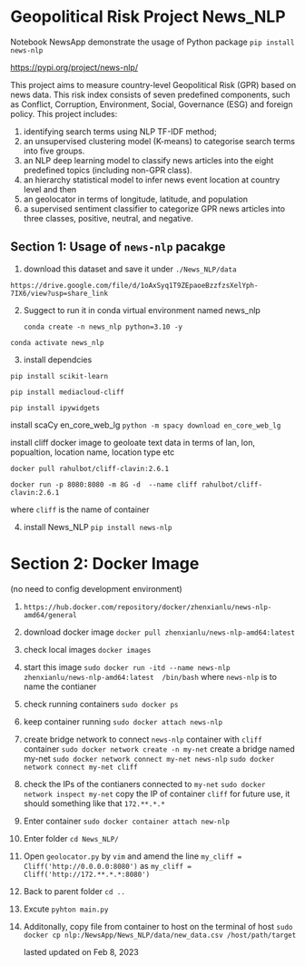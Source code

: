 # Geopolitical Risk Project News_NLP

Notebook NewsApp demonstrate the usage of Python package `pip install news-nlp`

https://pypi.org/project/news-nlp/

This project aims to measure country-level Geopolitical Risk (GPR) based on news data. This risk index consists of seven predefined components, such as Conflict, Corruption, Environment, Social, Governance (ESG) and foreign policy. This project includes:
1. identifying search terms using NLP TF-IDF method;
2. an unsupervised clustering model (K-means) to categorise search terms into five groups. 
3. an NLP deep learning model to classify news articles into the eight predefined topics (including non-GPR class). 
4. an hierarchy statistical model to infer news event location at country level and then 
5. an geolocator in terms of longitude, latitude, and population 
6. a supervised sentiment classifier to categorize GPR news articles into three classes, positive, neutral, and negative. 

## Section 1:   Usage of `news-nlp` pacakge

1. download this dataset and save it under `./News_NLP/data`

`https://drive.google.com/file/d/1oAxSyq1T9ZEpaoeBzzfzsXelYph-7IX6/view?usp=share_link`

2. Suggect to run it in conda virtual environment named news_nlp

   `conda create -n news_nlp python=3.10 -y`

`conda activate news_nlp`

3. install dependcies

`pip install scikit-learn`

`pip install mediacloud-cliff`

`pip install ipywidgets`

install scaCy en_core_web_lg
`python -m spacy download en_core_web_lg`

install cliff docker image to geoloate text data in terms of lan, lon, popualtion, location name, location type etc

   `docker pull rahulbot/cliff-clavin:2.6.1`

   `docker run -p 8080:8080 -m 8G -d  --name cliff rahulbot/cliff-clavin:2.6.1`

where `cliff` is the name of container

4. install News_NLP `pip install news-nlp`

# Section 2: Docker Image

(no need to config development environment)

1. `https://hub.docker.com/repository/docker/zhenxianlu/news-nlp-amd64/general`
2. download docker image `docker pull zhenxianlu/news-nlp-amd64:latest`
3. check local images `docker images`
4. start this image `sudo docker run -itd --name news-nlp zhenxianlu/news-nlp-amd64:latest  /bin/bash` where `news-nlp` is to name the contianer
5. check running containers `sudo docker ps`
6. keep container running `sudo docker attach news-nlp`
7. create bridge network to connect `news-nlp` container with `cliff` container
   `sudo docker network create -n my-net`  create a bridge named my-net
   `sudo docker network connect my-net news-nlp`
   `sudo docker network connect my-net cliff`
8. check the IPs of the contianers connected to `my-net`
   `sudo docker network inspect my-net`
   copy the IP of container `cliff` for future use, it should something like that `172.**.*.*`
9. Enter container `sudo docker container attach new-nlp`
10. Enter folder  `cd News_NLP/`
11. Open `geolocator.py` by `vim` and amend the line `my_cliff = Cliff('http://0.0.0.0:8080')` as `my_cliff = Cliff('http://172.**.*.*:8080')`
12. Back to parent folder `cd ..`
13. Excute `pyhton main.py`
14. Additonally, copy file from  container to host on the terminal of host
    `sudo docker cp nlp:/NewsApp/News_NLP/data/new_data.csv /host/path/target`

    lasted updated on Feb 8, 2023
